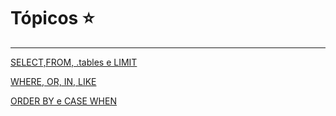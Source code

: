 # Tópicos ⭐
***

[SELECT,FROM, .tables e LIMIT](select/README.md)

[WHERE, OR, IN, LIKE](where/README.md)

[ORDER BY e CASE WHEN](order_by/README.md)
